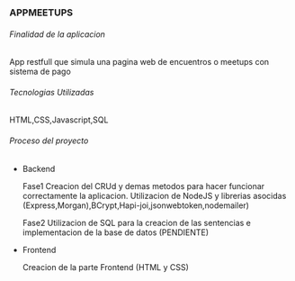 ### APPMEETUPS

###### Finalidad de la aplicacion
App restfull que simula una pagina web de encuentros o meetups con sistema de pago

###### Tecnologias Utilizadas
HTML,CSS,Javascript,SQL

###### Proceso del proyecto

- Backend

  Fase1
  Creacion del CRUd y demas metodos para hacer funcionar correctamente la aplicacion. 
  Utilizacion de NodeJS y librerias asocidas (Express,Morgan),BCrypt,Hapi-joi,jsonwebtoken,nodemailer)
  
  Fase2 
  Utilizacion de SQL para la creacion de las sentencias e implementacion de la base de datos (PENDIENTE)
  
- Frontend

  Creacion de la parte Frontend (HTML y CSS)
